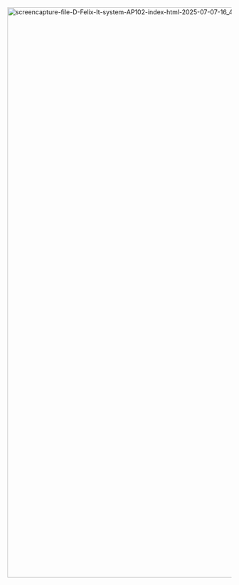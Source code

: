 <img width="1920" height="1282" alt="screencapture-file-D-Felix-It-system-AP102-index-html-2025-07-07-16_42_18" src="https://github.com/user-attachments/assets/fc77a398-4e74-4754-8fab-21c66930519d" />

